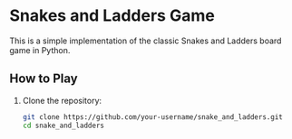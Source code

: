 # Snakes and Ladders Game

This is a simple implementation of the classic Snakes and Ladders board game in Python.

## How to Play

1. Clone the repository:
   ```bash
   git clone https://github.com/your-username/snake_and_ladders.git
   cd snake_and_ladders
